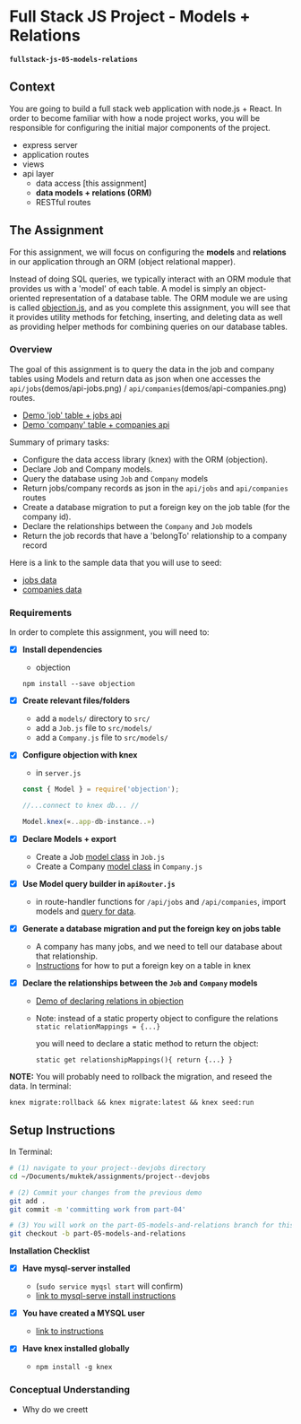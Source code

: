 # Full Stack JS Project - Models + Relations
**`fullstack-js-05-models-relations`**


## Context
You are going to build a full stack web application with node.js + React. In order to become familiar with how a node project works, you will be responsible for configuring the  initial major components of the project.  

- express server
- application routes
- views
- api layer
  - data access [this assignment]
  - **data models + relations (ORM)**
  - RESTful routes


## The Assignment
For this assignment, we will focus on configuring the **models** and **relations** in our application through an ORM (object relational mapper).

Instead of doing SQL queries, we typically interact with an ORM module that provides us with a 'model' of each table. A model is simply an object-oriented representation of a database table. The ORM module we are using is called  [objection.js](http://vincit.github.io/objection.js/#models), and as you complete this assignment, you will see that it provides utility methods for fetching, inserting, and deleting data as well as providing helper methods for combining queries on our database tables.

###  Overview
The goal of this assignment is to query the data in the job and company tables using Models and return data as json when one accesses the `api/jobs`(demos/api-jobs.png) / `api/companies`(demos/api-companies.png) routes.
  - [Demo 'job' table + jobs api](demos/api-jobs.png)
  - [Demo 'company' table + companies api](demos/api-jobs.png)



Summary of primary tasks:

- Configure the data access library (knex) with the ORM (objection).
- Declare Job and Company models.
- Query the database using `Job` and `Company` models
- Return jobs/company records as json in the `api/jobs` and `api/companies` routes
- Create a database migration to put a foreign key on the job table (for the company id).
- Declare the relationships between the `Company` and `Job` models
- Return the job records that have a 'belongTo' relationship to a company record

Here is a link to the sample data that you will use to seed:
  - [jobs data](https://github.com/muktek/assignment--fullstack-js-04-data-access/blob/master/seeddata/jobsData.js)
  - [companies data](https://github.com/muktek/assignment--fullstack-js-04-data-access/blob/master/seeddata/companiesData.js)


### Requirements
In order to complete this assignment, you will need to:

- [x] **Install dependencies**
  - objection
  ```
  npm install --save objection
  ```

- [x] **Create relevant files/folders**
  + add a `models/` directory to `src/`
  + add a `Job.js` file to `src/models/`
  + add a `Company.js` file to `src/models/`

- [x] **Configure objection with knex**
  + in `server.js`

  ```js
  const { Model } = require('objection');

  //...connect to knex db... //

  Model.knex(«..app-db-instance..»)
  ```


- [x] **Declare Models + export**
  - Create a Job [model class](http://vincit.github.io/objection.js/#models) in `Job.js`
  - Create a Company [model class](http://vincit.github.io/objection.js/#models) in `Company.js`


- [x] **Use Model query builder in `apiRouter.js`**
  - in route-handler functions for `/api/jobs` and `/api/companies`, import models and [query for data](http://vincit.github.io/objection.js/#query-examples).

- [x] **Generate a database migration and put the foreign key on jobs table**
  + A company has many jobs, and we need to tell our database about that relationship.
  + [Instructions](https://stackoverflow.com/questions/28350849/knex-migration-creating-foreign-key) for how to put a foreign key on a table in knex

- [x] **Declare the relationships between the `Job` and `Company` models**
  - [Demo of declaring relations in objection](http://vincit.github.io/objection.js/#relations)
  - Note: instead of a static property object to configure the relations
     `static relationMappings = {...}`

     you will need to declare a static method to return the object:

     `static get relationshipMappings(){
       return {...}
      }`

**NOTE:** You will probably need to rollback the migration, and reseed the data. In terminal:

```
knex migrate:rollback && knex migrate:latest && knex seed:run
```


## Setup Instructions

In Terminal:

```sh
# (1) navigate to your project--devjobs directory
cd ~/Documents/muktek/assignments/project--devjobs

# (2) Commit your changes from the previous demo
git add .
git commit -m 'committing work from part-04'

# (3) You will work on the part-05-models-and-relations branch for this feature
git checkout -b part-05-models-and-relations

```

**Installation Checklist**

- [x] **Have mysql-server installed**
  - (`sudo service myqsl start` will confirm)
  - [link to mysql-serve install instructions](mysqlserverconfig.md)

- [x] **You have created a MYSQL user**
  - [link to instructions](_mysqluserconfig.md)

- [x] **Have knex installed globally**
  - `npm install -g knex`

### Conceptual Understanding
- Why do we creett
